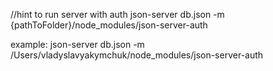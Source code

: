 //hint to run server with auth
json-server db.json -m {pathToFolder}/node_modules/json-server-auth

example:
json-server db.json -m /Users/vladyslavyakymchuk/node_modules/json-server-auth
